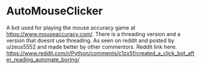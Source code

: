 # AutoMouseClicker
A bot used for playing the mouse accuracy game at https://www.mouseaccuracy.com/. There is a threading version and a version that doesnt use threading. As seen on reddit and posted by u/zeus5552 and made better by other commentors. Reddit link here: https://www.reddit.com/r/Python/comments/c1zx5f/created_a_click_bot_after_reading_automate_boring/
